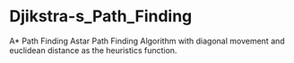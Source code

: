 # Djikstra-s_Path_Finding
A* Path Finding Astar Path Finding Algorithm with diagonal movement and euclidean distance as the heuristics function.
